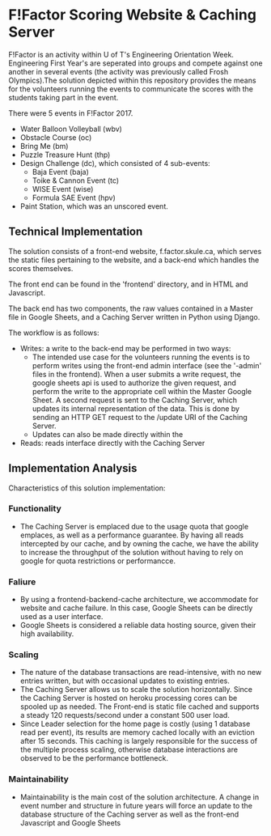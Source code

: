 # F!Factor Scoring Website & Caching Server

F!Factor is an activity within U of T's Engineering Orientation Week. Engineering First Year's are seperated into groups and compete against one another in several events (the activity was previously called Frosh Olympics).The solution depicted within this repository provides the means for the volunteers running the events to communicate the scores with the students taking part in the event. 

There were 5 events in F!Factor 2017.
* Water Balloon Volleyball (wbv)
* Obstacle Course (oc)
* Bring Me (bm)
* Puzzle Treasure Hunt (thp)
* Design Challenge (dc), which consisted of 4 sub-events:
    * Baja Event (baja)
    * Toike & Cannon Event (tc)
    * WISE Event (wise)
    * Formula SAE Event (hpv)
* Paint Station, which was an unscored event.

## Technical Implementation

The solution consists of a front-end website, f.factor.skule.ca, which serves the static files pertaining to the website, and a back-end which handles the scores themselves. 

The front end can be found in the 'frontend' directory, and in HTML and Javascript.

The back end has two components, the raw values contained in a Master file in Google Sheets, and a Caching Server written in Python using Django.

The workflow is as follows:
* Writes: a write to the back-end may be performed in two ways:
    * The intended use case for the volunteers running the events is to perform writes using the front-end admin interface (see the '-admin' files in the frontend). When a user submits a write request, the google sheets api is used to authorize the given request, and perform the write to the appropriate cell within the Master Google Sheet. A second request is sent to the Caching Server, which updates its internal representation of the data. This is done by sending an HTTP GET request to the /update URI of the Caching Server.
    * Updates can also be made directly within the 
* Reads: reads interface directly with the Caching Server

## Implementation Analysis

Characteristics of this solution implementation:

### Functionality
* The Caching Server is emplaced due to the usage quota that google emplaces, as well as a performance guarantee. By having all reads intercepted by our cache, and by owning the cache, we have the ability to increase the throughput of the solution without having to rely on google for quota restrictions or performancce.

### Faliure
* By using a frontend-backend-cache architecture, we accommodate for website and cache failure. In this case, Google Sheets can be directly used as a user interface.
* Google Sheets is considered a reliable data hosting source, given their high availability.

### Scaling
* The nature of the database transactions are read-intensive, with no new entries written, but with occasional updates to existing entries.
* The Caching Server allows us to scale the solution horizontally. Since the Caching Server is hosted on heroku processing cores can be spooled up as needed. The Front-end is static file cached and supports a steady 120 requests/second under a constant 500 user load. 
* Since Leader selection for the home page is costly (using 1 database read per event), its results are memory cached locally with an eviction after 15 seconds. This caching is largely responsible for the success of the multiple process scaling, otherwise database interactions are observed to be the performance bottleneck.

### Maintainability
* Maintainability is the main cost of the solution architecture. A change in event number and structure in future years will force an update to the database structure of the Caching server as well as the front-end Javascript and Google Sheets